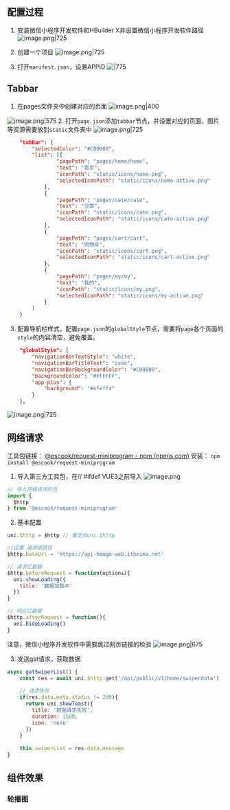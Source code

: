 ## 配置过程
1. 安装微信小程序开发软件和HBuilder X并设置微信小程序开发软件路径
![image.png|725](https://cdn.jsdelivr.net/gh/xuezhaorong/Picgo//Source/fix-dir/picgo/picgo-clipboard-images/2024/10/07/16-38-09-2229bce06b2abf00af1649bb3aea6165-20241007163808-88650f.png)


2. 创建一个项目
![image.png|725](https://cdn.jsdelivr.net/gh/xuezhaorong/Picgo//Source/fix-dir/picgo/picgo-clipboard-images/2024/10/07/16-39-13-d5881d84d4459509556651baa9519d6b-20241007163913-5b7985.png)

3. 打开`manifest.json`，设置APPID
![|775](https://cdn.jsdelivr.net/gh/xuezhaorong/Picgo//Source/fix-dir/picgo/picgo-clipboard-images/2024/10/07/16-44-10-c77fe2e9648f22b432c5749c05505aca-20241007164409-35f9eb.png)


## Tabbar
1. 在pages文件夹中创建对应的页面
![image.png|400](https://cdn.jsdelivr.net/gh/xuezhaorong/Picgo//Source/fix-dir/picgo/picgo-clipboard-images/2024/10/07/16-55-50-5a18a2d1bb0747106a37f504a38a1ed9-20241007165550-82505a.png)

![image.png|575](https://cdn.jsdelivr.net/gh/xuezhaorong/Picgo//Source/fix-dir/picgo/picgo-clipboard-images/2024/10/07/16-56-09-9a192938d48824394bd62f95f2f95d1b-20241007165608-240886.png)
2. 打开`page.json`添加`tabbar`节点，并设置对应的页面，图片等资源需要放到`static`文件夹中
![image.png|725](https://cdn.jsdelivr.net/gh/xuezhaorong/Picgo//Source/fix-dir/picgo/picgo-clipboard-images/2024/10/07/17-27-16-2065c148e0cc2ccab148cdd29b7c5f8f-20241007172716-fa17e8.png)

```json
	"tabBar": {
		"selectedColor": "#C00000",
		"list": [{
				"pagePath": "pages/home/home",
				"text": "首页",
				"iconPath": "static/icons/home.png",
				"selectedIconPath": "static/icons/home-active.png"
			},
			{
				"pagePath": "pages/cate/cate",
				"text": "分类",
				"iconPath": "static/icons/cate.png",
				"selectedIconPath": "static/icons/cate-active.png"
			},
			{
				"pagePath": "pages/cart/cart",
				"text": "购物车",
				"iconPath": "static/icons/cart.png",
				"selectedIconPath": "static/icons/cart-active.png"
			},
			{
				"pagePath": "pages/my/my",
				"text": "我的",
				"iconPath": "static/icons/my.png",
				"selectedIconPath": "static/icons/my-active.png"
			}
		]
	}
```

3. 配置导航栏样式，配置`page.json`的`globalStyle`节点，需要将`page`各个页面的`style`的内容清空，避免覆盖。
```json
	"globalStyle": {
		"navigationBarTextStyle": "white", 
		"navigationBarTitleText": "zxoo",
		"navigationBarBackgroundColor": "#C00000",
		"backgroundColor": "#FFFFFF",
		"app-plus": {
			"background": "#efeff4"
		}
	},
```

![image.png|725](https://cdn.jsdelivr.net/gh/xuezhaorong/Picgo//Source/fix-dir/picgo/picgo-clipboard-images/2024/10/07/17-32-22-215dd9aad6c3319f3e5557c02968a5cb-20241007173221-5703d4.png)

## 网络请求
工具包链接：
[@escook/request-miniprogram - npm (npmjs.com)](https://www.npmjs.com/package/@escook/request-miniprogram)
安装： `npm install @escook/request-miniprogram`
1. 导入第三方工具包，在// #ifdef VUE3之前导入
![image.png](https://cdn.jsdelivr.net/gh/xuezhaorong/Picgo//Source/fix-dir/picgo/picgo-clipboard-images/2024/10/08/09-11-40-cd7b157f97506a2628bfc22ce4bab025-20241008091139-352c25.png)

```js
// 导入网络请求的包
import {
  $http
} from '@escook/request-miniprogram'

```

2. 基本配置
```js
uni.$http = $http // 重定向uni.$http

//设置 请求根路径 
$http.baseUrl = 'https://api-hmugo-web.itheima.net'

// 请求拦截器
$http.beforeRequest = function(options){
  uni.showLoading({
    title: '数据加载中'
  })
}

// 响应拦截器
$http.afterRequest = function(){
  uni.hideLoading()
}


```

注意，微信小程序开发软件中需要跳过网页链接的检验
![image.png|675](https://cdn.jsdelivr.net/gh/xuezhaorong/Picgo//Source/fix-dir/picgo/picgo-clipboard-images/2024/10/08/09-18-43-10c907cc70ce94c613cbd474c0dc423b-20241008091842-b4d10c.png)

3. 发送get请求，获取数据
```js
async getSwiperList() {
	const res = await uni.$http.get('/api/public/v1/home/swiperdata')
	
	// 请求失败
	if(res.data.meta.status != 200){
	  return uni.showToast({
		title: '数据请求失败',
		duration: 1500,
		icon: 'none'  
	  })
	}
	
	this.swiperList = res.data.message
}
```
## 组件效果
### 轮播图

